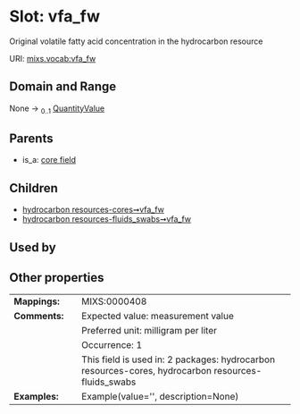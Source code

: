 
# Slot: vfa_fw


Original volatile fatty acid concentration in the hydrocarbon resource

URI: [mixs.vocab:vfa_fw](https://w3id.org/mixs/vocab/vfa_fw)


## Domain and Range

None &#8594;  <sub>0..1</sub> [QuantityValue](QuantityValue.md)

## Parents

 *  is_a: [core field](core_field.md)

## Children

 *  [hydrocarbon resources-cores➞vfa_fw](hydrocarbon_resources_cores_vfa_fw.md)
 *  [hydrocarbon resources-fluids_swabs➞vfa_fw](hydrocarbon_resources_fluids_swabs_vfa_fw.md)

## Used by


## Other properties

|  |  |  |
| --- | --- | --- |
| **Mappings:** | | MIXS:0000408 |
| **Comments:** | | Expected value: measurement value |
|  | | Preferred unit: milligram per liter |
|  | | Occurrence: 1 |
|  | | This field is used in: 2 packages: hydrocarbon resources-cores, hydrocarbon resources-fluids_swabs |
| **Examples:** | | Example(value='', description=None) |

